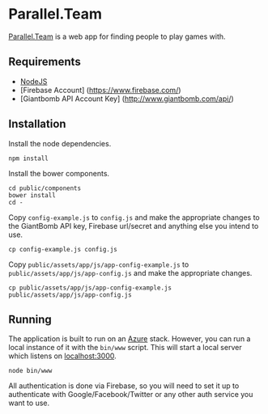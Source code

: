 # Parallel.Team

[Parallel.Team](http://www.parallel.team/) is a web app for finding people to play games with.

## Requirements

* [NodeJS](https://nodejs.org/)
* [Firebase Account] (https://www.firebase.com/)
* [Giantbomb API Account Key] (http://www.giantbomb.com/api/)

## Installation

Install the node dependencies.

```shell
npm install
```

Install the bower components.

```shell
cd public/components
bower install
cd -
```

Copy `config-example.js` to `config.js` and make the appropriate changes to the GiantBomb API key, Firebase url/secret and anything else you intend to use.

```shell
cp config-example.js config.js
```

Copy `public/assets/app/js/app-config-example.js` to `public/assets/app/js/app-config.js` and make the appropriate changes.

```shell
cp public/assets/app/js/app-config-example.js public/assets/app/js/app-config.js
```

## Running

The application is built to run on an [Azure](https://azure.microsoft.com/en-us/) stack. However, you can run a local instance of it with the `bin/www` script. This will start a local server which listens on [localhost:3000](http://localhost:3000).

```shell
node bin/www
```

All authentication is done via Firebase, so you will need to set it up to authenticate with Google/Facebook/Twitter or any other auth service you want to use.
